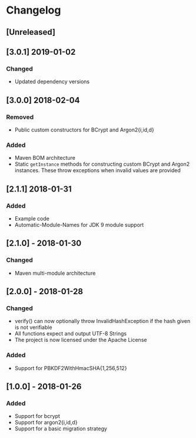 # Changelog

## [Unreleased]

## [3.0.1] 2019-01-02
### Changed
- Updated dependency versions

## [3.0.0] 2018-02-04
### Removed
- Public custom constructors for BCrypt and Argon2{i,id,d}

### Added
- Maven BOM architecture
- Static ``getInstance`` methods for constructing custom BCrypt and Argon2 instances.
These throw exceptions when invalid values are provided

## [2.1.1] 2018-01-31
### Added
- Example code
- Automatic-Module-Names for JDK 9 module support

## [2.1.0] - 2018-01-30
### Changed
- Maven multi-module architecture

## [2.0.0] - 2018-01-28
### Changed
- verify() can now optionally throw InvalidHashException if the hash given is not verifiable
- All functions expect and output UTF-8 Strings
- The project is now licensed under the Apache License

### Added
- Support for PBKDF2WithHmacSHA{1,256,512}

## [1.0.0] - 2018-01-26
### Added
- Support for bcrypt
- Support for argon2{i,id,d}
- Support for a basic migration strategy
